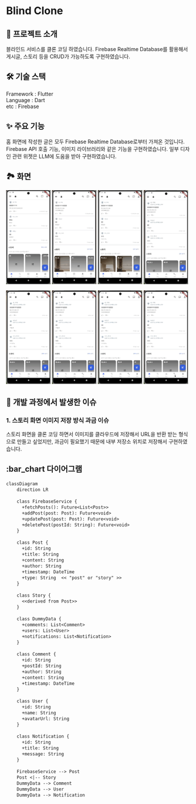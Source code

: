 # Blind Clone

## 📖 프로젝트 소개

블라인드 서비스를 클론 코딩 하였습니다. Firebase Realtime Database를 활용해서 게시글, 스토리 등을 CRUD가 가능하도록 구현하였습니다.

## 🛠 기술 스택

Framework : Flutter <br>
Language : Dart <br>
etc : Firebase <br>

## ✨ 주요 기능

홈 화면에 작성한 글은 모두 Firebase Realtime Database로부터 가져온 것입니다. Firebase API 호출 기능, 이미지 라이브러리와 같은 기능을 구현하였습니다.
일부 디자인 관련 위젯은 LLM에 도움을 받아 구현하였습니다.

## 🏞️ 화면

<p>
  <img src="./images/blind_clone_1.gif" width="24%">
  <img src="./images/blind_clone_2.gif" width="24%">
  <img src="./images/blind_clone_3.gif" width="24%">
  <img src="./images/blind_clone_4.gif" width="24%">
</p>

<p>
  <img src="./images/blind_clone_5.gif" width="24%">
  <img src="./images/blind_clone_6.gif" width="24%">
  <img src="./images/blind_clone_7.gif" width="24%">
  <img src="./images/blind_clone_8.gif" width="24%">
</p>

## 👀 개발 과정에서 발생한 이슈

### 1. 스토리 화면 이미지 저장 방식 과금 이슈

스토리 화면을 클론 코딩 하면서 이미지를 클라우드에 저장해서 URL을 반환 받는 형식으로 만들고 싶었지만, 과금이 필요했기 때문에 내부 저장소 위치로 저장해서 구현하였습니다.

## :bar_chart 다이어그램
```mermaid
classDiagram
    direction LR

    class FirebaseService {
      +fetchPosts(): Future<List<Post>>
      +addPost(post: Post): Future<void>
      +updatePost(post: Post): Future<void>
      +deletePost(postId: String): Future<void>
    }

    class Post {
      +id: String
      +title: String
      +content: String
      +author: String
      +timestamp: DateTime
      +type: String  << "post" or "story" >>
    }

    class Story {
      <<derived from Post>>
    }

    class DummyData {
      +comments: List<Comment>
      +users: List<User>
      +notifications: List<Notification>
    }

    class Comment {
      +id: String
      +postId: String
      +author: String
      +content: String
      +timestamp: DateTime
    }

    class User {
      +id: String
      +name: String
      +avatarUrl: String
    }

    class Notification {
      +id: String
      +title: String
      +message: String
    }

    FirebaseService --> Post
    Post <|-- Story
    DummyData --> Comment
    DummyData --> User
    DummyData --> Notification
```
